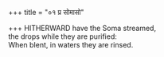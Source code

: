+++
title = "०१ प्र सोमासो"

+++
HITHERWARD have the Soma streamed,  
     the drops while they are purified:  
     When bIent, in waters they are rinsed.
